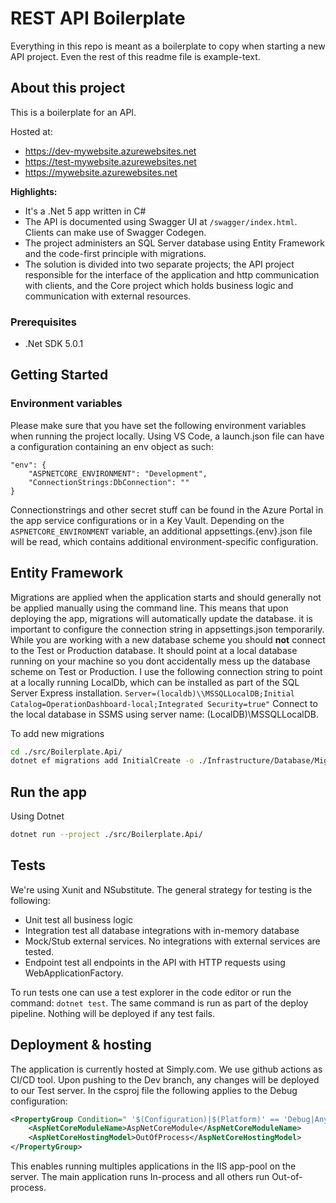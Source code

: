 # REST API Boilerplate

Everything in this repo is meant as a boilerplate to copy when starting a new API project. Even the rest of this readme file is example-text.

## About this project

This is a boilerplate for an API.

Hosted at:

- https://dev-mywebsite.azurewebsites.net
- https://test-mywebsite.azurewebsites.net
- https://mywebsite.azurewebsites.net

**Highlights:**

- It's a .Net 5 app written in C#
- The API is documented using Swagger UI at `/swagger/index.html`. Clients can make use of Swagger Codegen.
- The project administers an SQL Server database using Entity Framework and the code-first principle with migrations.
- The solution is divided into two separate projects; the API project responsible for the interface of the application and http communication with clients, and the Core project which holds business logic and communication with external resources.

### Prerequisites

- .Net SDK 5.0.1

## Getting Started

### Environment variables

Please make sure that you have set the following environment variables when running the project locally.
Using VS Code, a launch.json file can have a configuration containing an env object as such:

```
"env": {
    "ASPNETCORE_ENVIRONMENT": "Development",
    "ConnectionStrings:DbConnection": ""
}
```

Connectionstrings and other secret stuff can be found in the Azure Portal in the app service configurations or in a Key Vault.
Depending on the `ASPNETCORE_ENVIRONMENT` variable, an additional appsettings.{env}.json file will be read, which contains additional environment-specific configuration.

## Entity Framework

Migrations are applied when the application starts and should generally not be applied manually using the command line.
This means that upon deploying the app, migrations will automatically update the database.
it is important to configure the connection string in appsettings.json temporarily.
While you are working with a new database scheme you should **not** connect to the Test or Production database.
It should point at a local database running on your machine so you dont accidentally mess up the database scheme on Test or Production.
I use the following connection string to point at a locally running LocalDb, which can be installed as part of the SQL Server Express installation. `Server=(localdb)\\MSSQLLocalDB;Initial Catalog=OperationDashboard-local;Integrated Security=true"`
Connect to the local database in SSMS using server name: (LocalDB)\MSSQLLocalDB.

To add new migrations

```sh
cd ./src/Boilerplate.Api/
dotnet ef migrations add InitialCreate -o ./Infrastructure/Database/Migrations
```

## Run the app

Using Dotnet

```sh
dotnet run --project ./src/Boilerplate.Api/
```

## Tests

We're using Xunit and NSubstitute.
The general strategy for testing is the following:

- Unit test all business logic
- Integration test all database integrations with in-memory database
- Mock/Stub external services. No integrations with external services are tested.
- Endpoint test all endpoints in the API with HTTP requests using WebApplicationFactory.

To run tests one can use a test explorer in the code editor or run the command: `dotnet test`.
The same command is run as part of the deploy pipeline. Nothing will be deployed if any test fails.

## Deployment & hosting

The application is currently hosted at Simply.com.
We use github actions as CI/CD tool. Upon pushing to the Dev branch, any changes will be deployed to our Test server.
In the csproj file the following applies to the Debug configuration:

```xml
<PropertyGroup Condition=" '$(Configuration)|$(Platform)' == 'Debug|AnyCPU' ">
    <AspNetCoreModuleName>AspNetCoreModule</AspNetCoreModuleName>
    <AspNetCoreHostingModel>OutOfProcess</AspNetCoreHostingModel>
</PropertyGroup>
```

This enables running multiples applications in the IIS app-pool on the server.
The main application runs In-process and all others run Out-of-process.
